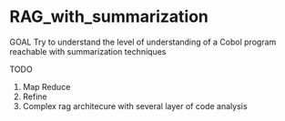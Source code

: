 # RAG_with_summarization
GOAL
Try to understand the level of understanding of a Cobol program reachable with summarization techniques

TODO
1) Map Reduce 
2) Refine
3) Complex rag architecure with several layer of code analysis